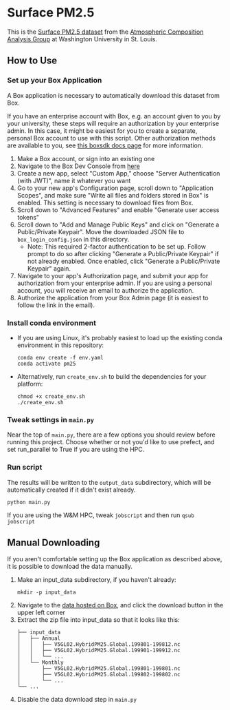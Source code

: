 # Surface PM2.5

This is the [Surface PM2.5 dataset](https://sites.wustl.edu/acag/datasets/surface-pm2-5/) from the [Atmospheric Composition Analysis Group](https://sites.wustl.edu/acag/) at Washington University in St. Louis.

## How to Use

### Set up your Box Application

A Box application is necessary to automatically download this dataset from Box.

If you have an enterprise account with Box, e.g. an account given to you by your university, these steps will require an authorization by your enterprise admin.
In this case, it might be easiest for you to create a separate, personal Box account to use with this script.
Other authorization methods are available to you, see [this boxsdk docs page](https://github.com/box/box-python-sdk/blob/main/docs/usage/authentication.md) for more information.

1. Make a Box account, or sign into an existing one
2. Navigate to the Box Dev Console from [here](https://developer.box.com/)
3. Create a new app, select "Custom App," choose "Server Authentication (with JWT)", name it whatever you want
4. Go to your new app's Configuration page, scroll down to "Application Scopes", and make sure "Write all files and folders stored in Box" is enabled. This setting is necessary to download files from Box.
5. Scroll down to "Advanced Features" and enable "Generate user access tokens"
6. Scroll down to "Add and Manage Public Keys" and click on "Generate a Public/Private Keypair". Move the downloaded JSON file to `box_login_config.json` in this directory.
    - Note: This required 2-factor authentication to be set up. Follow prompt to do so after clicking "Generate a Public/Private Keypair" if not already enabled. Once enabled, click "Generate a Public/Private Keypair" again.
7. Navigate to your app's Authorization page, and submit your app for authorization from your enterprise admin. If you are using a personal account, you will receive an email to authorize the application.
8. Authorize the application from your Box Admin page (it is easiest to follow the link in the email).

### Install conda environment

- If you are using Linux, it's probably easiest to load up the existing conda environment in this repository:
  ```
  conda env create -f env.yaml
  conda activate pm25
  ```
- Alternatively, run `create_env.sh` to build the dependencies for your platform:
  ```
  chmod +x create_env.sh
  ./create_env.sh
  ```

### Tweak settings in `main.py`

Near the top of `main.py`, there are a few options you should review before running this project.
Choose whether or not you'd like to use prefect, and set run_parallel to True if you are using the HPC.

### Run script

The results will be written to the `output_data` subdirectory, which will be automatically created if it didn't exist already.

```
python main.py
```

If you are using the W&M HPC, tweak `jobscript` and then run `qsub jobscript`

## Manual Downloading

If you aren't comfortable setting up the Box application as described above, it is possible to download the data manually.

1. Make an input_data subdirectory, if you haven't already:
   ```
   mkdir -p input_data
   ```
2. Navigate to the [data hosted on Box](https://wustl.app.box.com/v/ACAG-V5GL02-GWRPM25), and click the download button in the upper left corner
3. Extract the zip file into input_data so that it looks like this:
   ```
   ├── input_data
   │   ├── Annual
   │   │   ├── V5GL02.HybridPM25.Global.199801-199812.nc
   │   │   ├── V5GL02.HybridPM25.Global.199901-199912.nc
   │   │   └── ...
   │   └── Monthly
   │       ├── V5GL02.HybridPM25.Global.199801-199801.nc
   │       ├── V5GL02.HybridPM25.Global.199802-199802.nc
   │       └── ...
   └── ...
   ```
4. Disable the data download step in `main.py`
